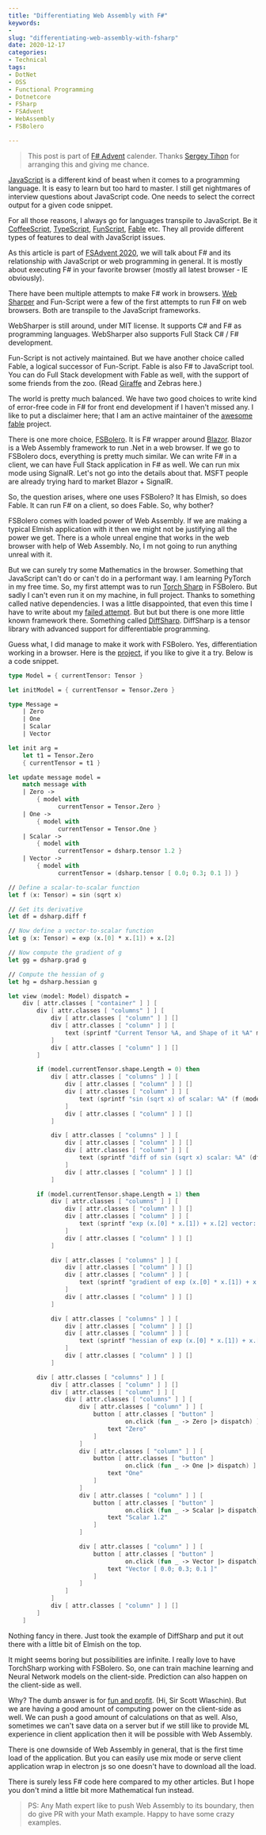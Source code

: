 ```yaml
---
title: "Differentiating Web Assembly with F#"
keywords:
-
slug: "differentiating-web-assembly-with-fsharp"
date: 2020-12-17
categories:
- Technical
tags:
- DotNet
- OSS
- Functional Programming
- Dotnetcore
- FSharp
- FSAdvent
- WebAssembly
- FSBolero

---
```


> This post is part of [F# Advent](https://sergeytihon.com/2020/10/22/f-advent-calendar-in-english-2020/) calender. Thanks [Sergey Tihon](https://twitter.com/sergey_tihon) for arranging this and giving me chance.

[JavaScript](https://www.javascript.com/) is a different kind of beast when it comes to a programming language. It is easy to learn but too hard to master. I still get nightmares of interview questions about JavaScript code. One needs to select the correct output for a given code snippet.

For all those reasons, I always go for languages transpile to JavaScript. Be it [CoffeeScript](https://coffeescript.org/), [TypeScript](https://www.typescriptlang.org/), [FunScript](https://github.com/ZachBray/FunScript), [Fable](https://fable.io/) etc. They all provide different types of features to deal with JavaScript issues.

As this article is part of [FSAdvent 2020](https://sergeytihon.com/2020/10/22/f-advent-calendar-in-english-2020/), we will talk about F# and its relationship with JavaScript or web programming in general. It is mostly about executing F# in your favorite browser (mostly all latest browser - IE obviously).

There have been multiple attempts to make F# work in browsers. [Web Sharper](https://websharper.com/) and Fun-Script were a few of the first attempts to run F# on web browsers.  Both are transpile to the JavaScript frameworks.

WebSharper is still around, under MIT license.  It supports C# and F# as programming languages. WebSharper also supports Full Stack C# / F# development.

Fun-Script is not actively maintained. But we have another choice called Fable, a logical successor of Fun-Script. Fable is also F# to JavaScript tool. You can do Full Stack development with Fable as well, with the support of some friends from the zoo. (Read [Giraffe](https://github.com/giraffe-fsharp/Giraffe) and Zebras here.)

The world is pretty much balanced. We have two good choices to write kind of error-free code in F# for front end development if I haven't missed any. I like to put a disclaimer here; that I am an active maintainer of the [awesome fable](https://github.com/kunjee17/awesome-fable) project.

There is one more choice, [FSBolero](https://fsbolero.io/). It is F# wrapper around [Blazor](https://blazor.net/). Blazor is a Web Assembly framework to run .Net in a web browser. If we go to FSBolero docs, everything is pretty much similar. We can write F# in a client, we can have Full Stack application in F# as well. We can run mix mode using SignalR. Let's not go into the details about that. MSFT people are already trying hard to market Blazor + SignalR.

So, the question arises, where one uses FSBolero? It has Elmish, so does Fable. It can run F# on a client, so does Fable. So, why bother?

FSBolero comes with loaded power of Web Assembly. If we are making a typical Elmish application with it then we might not be justifying all the power we get.  There is a whole unreal engine that works in the web browser with help of Web Assembly. No, I m not going to run anything unreal with it.

But we can surely try some Mathematics in the browser. Something that JavaScript can't do or can't do in a performant way. I am learning PyTorch in my free time. So, my first attempt was to run [Torch Sharp](https://github.com/xamarin/TorchSharp/) in FSBolero. But sadly I can't even run it on my machine, in full project. Thanks to something called native dependencies. I was a little disappointed, that even this time I have to write about my [failed attempt](/2018/12/tensorflow-fable-elmish-a-failed-try/). But but but there is one more little known framework there. Something called [DiffSharp](https://diffsharp.github.io/). DiffSharp is a tensor library with advanced support for differentiable programming.

Guess what, I did manage to make it work with FSBolero. Yes, differentiation working in a browser. Here is the [project](https://github.com/kunjee17/fsbolerodiff), if you like to give it a try. Below is a code snippet.

```fsharp
type Model = { currentTensor: Tensor }

let initModel = { currentTensor = Tensor.Zero }

type Message =
    | Zero
    | One
    | Scalar
    | Vector

let init arg =
    let t1 = Tensor.Zero
    { currentTensor = t1 }

let update message model =
    match message with
    | Zero ->
        { model with
              currentTensor = Tensor.Zero }
    | One ->
        { model with
              currentTensor = Tensor.One }
    | Scalar ->
        { model with
              currentTensor = dsharp.tensor 1.2 }
    | Vector ->
        { model with
              currentTensor = (dsharp.tensor [ 0.0; 0.3; 0.1 ]) }

// Define a scalar-to-scalar function
let f (x: Tensor) = sin (sqrt x)

// Get its derivative
let df = dsharp.diff f

// Now define a vector-to-scalar function
let g (x: Tensor) = exp (x.[0] * x.[1]) + x.[2]

// Now compute the gradient of g
let gg = dsharp.grad g

// Compute the hessian of g
let hg = dsharp.hessian g

let view (model: Model) dispatch =
    div [ attr.classes [ "container" ] ] [
        div [ attr.classes [ "columns" ] ] [
            div [ attr.classes [ "column" ] ] []
            div [ attr.classes [ "column" ] ] [
                text (sprintf "Current Tensor %A, and Shape of it %A" model.currentTensor model.currentTensor.shape)
            ]
            div [ attr.classes [ "column" ] ] []
        ]

        if (model.currentTensor.shape.Length = 0) then
            div [ attr.classes [ "columns" ] ] [
                div [ attr.classes [ "column" ] ] []
                div [ attr.classes [ "column" ] ] [
                    text (sprintf "sin (sqrt x) of scalar: %A" (f (model.currentTensor)))
                ]
                div [ attr.classes [ "column" ] ] []
            ]

            div [ attr.classes [ "columns" ] ] [
                div [ attr.classes [ "column" ] ] []
                div [ attr.classes [ "column" ] ] [
                    text (sprintf "diff of sin (sqrt x) scalar: %A" (df (model.currentTensor)))
                ]
                div [ attr.classes [ "column" ] ] []
            ]

        if (model.currentTensor.shape.Length = 1) then
            div [ attr.classes [ "columns" ] ] [
                div [ attr.classes [ "column" ] ] []
                div [ attr.classes [ "column" ] ] [
                    text (sprintf "exp (x.[0] * x.[1]) + x.[2] vector: %A" (g (model.currentTensor)))
                ]
                div [ attr.classes [ "column" ] ] []
            ]

            div [ attr.classes [ "columns" ] ] [
                div [ attr.classes [ "column" ] ] []
                div [ attr.classes [ "column" ] ] [
                    text (sprintf "gradient of exp (x.[0] * x.[1]) + x.[2] vector: %A" (gg (model.currentTensor)))
                ]
                div [ attr.classes [ "column" ] ] []
            ]

            div [ attr.classes [ "columns" ] ] [
                div [ attr.classes [ "column" ] ] []
                div [ attr.classes [ "column" ] ] [
                    text (sprintf "hessian of exp (x.[0] * x.[1]) + x.[2] vector: %A" (hg (model.currentTensor)))
                ]
                div [ attr.classes [ "column" ] ] []
            ]

        div [ attr.classes [ "columns" ] ] [
            div [ attr.classes [ "column" ] ] []
            div [ attr.classes [ "column" ] ] [
                div [ attr.classes [ "columns" ] ] [
                    div [ attr.classes [ "column" ] ] [
                        button [ attr.classes [ "button" ]
                                 on.click (fun _ -> Zero |> dispatch) ] [
                            text "Zero"
                        ]
                    ]
                    div [ attr.classes [ "column" ] ] [
                        button [ attr.classes [ "button" ]
                                 on.click (fun _ -> One |> dispatch) ] [
                            text "One"
                        ]
                    ]
                    div [ attr.classes [ "column" ] ] [
                        button [ attr.classes [ "button" ]
                                 on.click (fun _ -> Scalar |> dispatch) ] [
                            text "Scalar 1.2"
                        ]
                    ]

                    div [ attr.classes [ "column" ] ] [
                        button [ attr.classes [ "button" ]
                                 on.click (fun _ -> Vector |> dispatch) ] [
                            text "Vector [ 0.0; 0.3; 0.1 ]"
                        ]
                    ]
                ]
            ]
            div [ attr.classes [ "column" ] ] []
        ]
    ]
```

Nothing fancy in there. Just took the example of DiffSharp and put it out there with a little bit of Elmish on the top.

It might seems boring but possibilities are infinite. I really love to have TorchSharp working with FSBolero. So, one can train machine learning and Neural Network models on the client-side. Prediction can also happen on the client-side as well.

Why? The dumb answer is for [fun and profit](https://fsharpforfunandprofit.com/). (Hi, Sir Scott Wlaschin). But we are having a good amount of computing power on the client-side as well. We can push a good amount of calculations on that as well. Also, sometimes we can't save data on a server but if we still like to provide ML experience in client application then it will be possible with Web Assembly.

There is one downside of Web Assembly in general, that is the first time load of the application. But you can easily use mix mode or serve client application wrap in electron js so one doesn't have to download all the load.

There is surely less F# code here compared to my other articles. But I hope you don't mind a little bit more Mathematical fun instead.

> PS: Any Math expert like to push Web Assembly to its boundary, then do give PR with your Math example. Happy to have some crazy examples.
